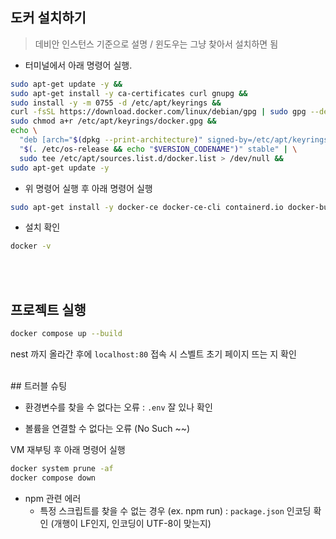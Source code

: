 ## 도커 설치하기

> 데비안 인스턴스 기준으로 설명 / 윈도우는 그냥 찾아서 설치하면 됨

-   터미널에서 아래 명령어 실행.

```bash
sudo apt-get update -y &&
sudo apt-get install -y ca-certificates curl gnupg &&
sudo install -y -m 0755 -d /etc/apt/keyrings &&
curl -fsSL https://download.docker.com/linux/debian/gpg | sudo gpg --dearmor -o /etc/apt/keyrings/docker.gpg &&
sudo chmod a+r /etc/apt/keyrings/docker.gpg &&
echo \
  "deb [arch="$(dpkg --print-architecture)" signed-by=/etc/apt/keyrings/docker.gpg] https://download.docker.com/linux/debian \
  "$(. /etc/os-release && echo "$VERSION_CODENAME")" stable" | \
  sudo tee /etc/apt/sources.list.d/docker.list > /dev/null &&
sudo apt-get update -y
```

-   위 명령어 실행 후 아래 명령어 실행

```bash
sudo apt-get install -y docker-ce docker-ce-cli containerd.io docker-buildx-plugin docker-compose-plugin
```

-   설치 확인

```bash
docker -v
```

<br> <br>

## 프로젝트 실행

```bash
docker compose up --build
```
nest 까지 올라간 후에 `localhost:80` 접속 시 스벨트 초기 페이지 뜨는 지 확인

<br>
## 트러블 슈팅

-   환경변수를 찾을 수 없다는 오류 : `.env` 잘 있나 확인

-   볼륨을 연결할 수 없다는 오류 (No Such ~~)

VM 재부팅 후 아래 명령어 실행

```bash
docker system prune -af
docker compose down
```

-   npm 관련 에러
    -   특정 스크립트를 찾을 수 없는 경우 (ex. npm run) : `package.json` 인코딩 확인 (개행이 LF인지, 인코딩이 UTF-8이 맞는지)
